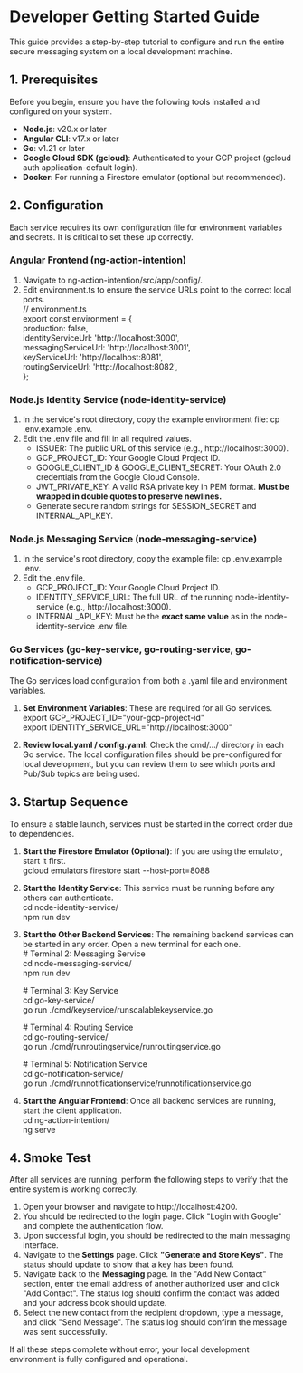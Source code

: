 # **Developer Getting Started Guide**

This guide provides a step-by-step tutorial to configure and run the entire secure messaging system on a local development machine.

## **1\. Prerequisites**

Before you begin, ensure you have the following tools installed and configured on your system.

* **Node.js**: v20.x or later
* **Angular CLI**: v17.x or later
* **Go**: v1.21 or later
* **Google Cloud SDK (gcloud)**: Authenticated to your GCP project (gcloud auth application-default login).
* **Docker**: For running a Firestore emulator (optional but recommended).

## **2\. Configuration**

Each service requires its own configuration file for environment variables and secrets. It is critical to set these up correctly.

### **Angular Frontend (ng-action-intention)**

1. Navigate to ng-action-intention/src/app/config/.
2. Edit environment.ts to ensure the service URLs point to the correct local ports.  
   // environment.ts  
   export const environment \= {  
   production: false,  
   identityServiceUrl: 'http://localhost:3000',  
   messagingServiceUrl: 'http://localhost:3001',  
   keyServiceUrl: 'http://localhost:8081',  
   routingServiceUrl: 'http://localhost:8082',  
   };

### **Node.js Identity Service (node-identity-service)**

1. In the service's root directory, copy the example environment file: cp .env.example .env.
2. Edit the .env file and fill in all required values.
    * ISSUER: The public URL of this service (e.g., http://localhost:3000).
    * GCP\_PROJECT\_ID: Your Google Cloud Project ID.
    * GOOGLE\_CLIENT\_ID & GOOGLE\_CLIENT\_SECRET: Your OAuth 2.0 credentials from the Google Cloud Console.
    * JWT\_PRIVATE\_KEY: A valid RSA private key in PEM format. **Must be wrapped in double quotes to preserve newlines.**
    * Generate secure random strings for SESSION\_SECRET and INTERNAL\_API\_KEY.

### **Node.js Messaging Service (node-messaging-service)**

1. In the service's root directory, copy the example file: cp .env.example .env.
2. Edit the .env file.
    * GCP\_PROJECT\_ID: Your Google Cloud Project ID.
    * IDENTITY\_SERVICE\_URL: The full URL of the running node-identity-service (e.g., http://localhost:3000).
    * INTERNAL\_API\_KEY: Must be the **exact same value** as in the node-identity-service .env file.

### **Go Services (go-key-service, go-routing-service, go-notification-service)**

The Go services load configuration from both a .yaml file and environment variables.

1. **Set Environment Variables**: These are required for all Go services.  
   export GCP\_PROJECT\_ID="your-gcp-project-id"  
   export IDENTITY\_SERVICE\_URL="http://localhost:3000"

2. **Review local.yaml / config.yaml**: Check the cmd/.../ directory in each Go service. The local configuration files should be pre-configured for local development, but you can review them to see which ports and Pub/Sub topics are being used.

## **3\. Startup Sequence**

To ensure a stable launch, services must be started in the correct order due to dependencies.

1. **Start the Firestore Emulator (Optional)**: If you are using the emulator, start it first.  
   gcloud emulators firestore start \--host-port=8088

2. **Start the Identity Service**: This service must be running before any others can authenticate.  
   cd node-identity-service/  
   npm run dev

3. **Start the Other Backend Services**: The remaining backend services can be started in any order. Open a new terminal for each one.  
   \# Terminal 2: Messaging Service  
   cd node-messaging-service/  
   npm run dev

   \# Terminal 3: Key Service  
   cd go-key-service/  
   go run ./cmd/keyservice/runscalablekeyservice.go

   \# Terminal 4: Routing Service  
   cd go-routing-service/  
   go run ./cmd/runroutingservice/runroutingservice.go

   \# Terminal 5: Notification Service  
   cd go-notification-service/  
   go run ./cmd/runnotificationservice/runnotificationservice.go

4. **Start the Angular Frontend**: Once all backend services are running, start the client application.  
   cd ng-action-intention/  
   ng serve

## **4\. Smoke Test**

After all services are running, perform the following steps to verify that the entire system is working correctly.

1. Open your browser and navigate to http://localhost:4200.
2. You should be redirected to the login page. Click "Login with Google" and complete the authentication flow.
3. Upon successful login, you should be redirected to the main messaging interface.
4. Navigate to the **Settings** page. Click **"Generate and Store Keys"**. The status should update to show that a key has been found.
5. Navigate back to the **Messaging** page. In the "Add New Contact" section, enter the email address of another authorized user and click "Add Contact". The status log should confirm the contact was added and your address book should update.
6. Select the new contact from the recipient dropdown, type a message, and click "Send Message". The status log should confirm the message was sent successfully.

If all these steps complete without error, your local development environment is fully configured and operational.